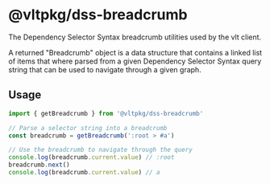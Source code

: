 # @vltpkg/dss-breadcrumb

The Dependency Selector Syntax breadcrumb utilities used by the vlt
client.

A returned "Breadcrumb" object is a data structure that contains a
linked list of items that where parsed from a given Dependency
Selector Syntax query string that can be used to navigate through a
given graph.

## Usage

```js
import { getBreadcrumb } from '@vltpkg/dss-breadcrumb'

// Parse a selector string into a breadcrumb
const breadcrumb = getBreadcrumb(':root > #a')

// Use the breadcrumb to navigate through the query
console.log(breadcrumb.current.value) // :root
breadcrumb.next()
console.log(breadcrumb.current.value) // a
```

